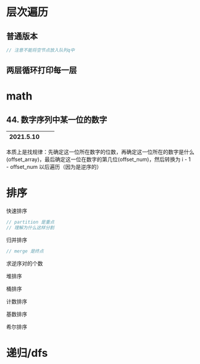 # 层次遍历

## 普通版本

```c++
// 注意不能将空节点放入队列q中

```

## 两层循环打印每一层



# math

## 44. 数字序列中某一位的数字

| 2021.5.10 |      |      |
| --------- | ---- | ---- |

本质上是找规律：先确定这一位所在数字的位数，再确定这一位所在的数字是什么(offset_array)，最后确定这一位在数字的第几位(offset_num)，然后转换为 i - 1 - offset_num 以后遍历（因为是逆序的）

# 排序

快速排序

```c++
// partition 是重点
// 理解为什么这样分割
```

归并排序

```c++
// merge 是终点
```

求逆序对的个数



堆排序

桶排序

计数排序

基数排序

希尔排序

# 递归/dfs


